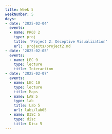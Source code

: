 ```yaml
---
title: Week 5
weekNumber: 5
days:
- date: '2025-02-04'
  events:
  - name: PROJ 2
    type: proj
    title: 'Project 2: Deceptive Visualization'
    url:  projects/project2.md
- date: '2025-02-05'
  events:
  - name: LEC 9
    type: lecture
    title: Interaction
- date: '2025-02-07'
  events:
  - name: LEC 10
    type: lecture
    title: Maps
  - name: LAB 5
    type: lab
    title: Lab 5
    url: labs/lab05
  - name: DISC 5
    type: disc
    title: Disc 5
---
```

